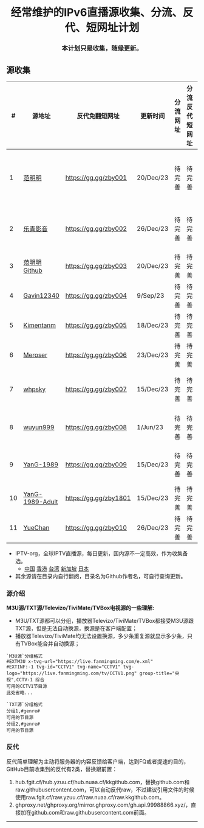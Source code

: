 
<h1 align="center"> 经常维护的IPv6直播源收集、分流、反代、短网址计划</h1>
  <h3 align="center"> 本计划只是收集，随缘更新。</h1>
  
## 源收集

|#|源地址|反代免翻短网址|更新时间|分流网址|分流反代短网址|备注|
|---|----|-----|-----|-----|-----|-----|
|1|[范明明][FMM]|https://gg.gg/zby001|20/Dec/23|待完善|待完善|更新及时，主要为v6，主力推荐|
|2|[乐青影音][LQ]|https://gg.gg/zby002|26/Dec/23|待完善|待完善|4000台，建议TVBox换源|
|3|[范明明Github][FMMG]|https://gg.gg/zby003|20/Dec/23|待完善|待完善|同范明明|
|4|[Gavin12340][Gavin]|https://gg.gg/zby004|9/Sep/23|待完善|待完善|v6卫视港台国际|
|5|[Kimentanm][KIM]|https://gg.gg/zby005|18/Dec/23|待完善|待完善|v4v6卫视香港|
|6|[Meroser][MER]|https://gg.gg/zby006|23/Dec/23|待完善|待完善|v6卫视港台国际|
|7|[whpsky][WHP]|https://gg.gg/zby007|15/Dec/23|待完善|待完善|v6上海苏州卫视港台国际|
|8|[wuyun999][WY]|https://gg.gg/zby008|1/Jun/23|待完善|待完善|1000台，杂，有广播|
|9|[YanG-1989][YGG]|https://gg.gg/zby009|15/Dec/23|待完善|待完善|2000台，杂，有广播|
|10|[YanG-1989-Adult][YGA]|https://gg.gg/zby1801|15/Dec/23|待完善|待完善|懂的都懂|
|11|[YueChan][YC]|https://gg.gg/zby010|26/Dec/23|待完善|待完善|v6，卫视港台国际|

- IPTV-org，全球IPTV直播源，每日更新，国内源不一定高效，作为收集备选。
  - [中国][IPTV-org-CN]  [香港][IPTV-org-HK]  [台湾][IPTV-org-TW]  [新加坡][IPTV-org-SG]  [日本][IPTV-org-JP] 
- 其余源请在目录内自行翻阅，目录名为Github作者名，可自行查询更新。

### 源介绍
  **M3U源/TXT源/Televizo/TiviMate/TVBox电视源的一些理解:**
 -    M3U/TXT源都可以分组，播放器Televizo/TiviMate/TVBox都接受M3U源跟TXT源，但是无法自动换源，换源是在客户端配置；
 -   播放器Televizo/TiviMate均无法设置换源，多少条重复源就显示多少条，只有TVBox能合并自动换源；

    `M3U源`分组格式
    #EXTM3U x-tvg-url="https://live.fanmingming.com/e.xml"
    #EXTINF:-1 tvg-id="CCTV1" tvg-name="CCTV1" tvg-logo="https://live.fanmingming.com/tv/CCTV1.png" group-title="央视",CCTV-1 综合
    可用的CCTV1节目源
    此处省略...

    `TXT源`分组格式
    分组1,#genre#
    可用的节目源
    分组2,#genre#
    可用的节目源
    

### 反代
反代简单理解为主动将服务器的内容反馈给客户端，达到FQ或者提速的目的，GitHub目前收集到的反代有2类，替换跟前置：
  1. hub.fgit.cf/hub.yzuu.cf/hub.nuaa.cf/kkgithub.com，替换github.com和raw.githubusercontent.com，可以自动反代raw，不过建议引用文件的时候使用raw.fgit.cf/raw.yzuu.cf/raw.nuaa.cf/raw.kkgithub.com。
  2. ghproxy.net/ghproxy.org/mirror.ghproxy.com/gh.api.99988866.xyz/，直接加在github.com和raw.githubusercontent.com前面。

    
--------------------------------
[IPTV-org-CN]:https://iptv-org.github.io/iptv/countries/cn.m3u
[IPTV-org-HK]:https://iptv-org.github.io/iptv/countries/hk.m3u
[IPTV-org-TW]:https://iptv-org.github.io/iptv/countries/tw.m3u
[IPTV-org-SG]:https://iptv-org.github.io/iptv/countries/sg.m3u
[IPTV-org-JP]:https://iptv-org.github.io/iptv/countries/jp.m3u
[FMM]:https://live.fanmingming.com/tv/m3u/ipv6.m3u
[LQ]:https://lqtv.github.io/m3u/tv.m3u
[FMMG]:https://raw.githubusercontent.com/fanmingming/live/main/tv/m3u/ipv6.m3u
[Gavin]:https://raw.githubusercontent.com/Gavin12340/iptv_ipv6_main/main/iptv_ipv6_main.m3u
[KIM]:https://raw.githubusercontent.com/Kimentanm/aptv/master/m3u/iptv.m3u
[MER]:https://raw.githubusercontent.com/Meroser/IPTV/main/IPTV.m3u
[WHP]:https://raw.githubusercontent.com/whpsky/iptv/main/chinatv.m3u
[WY]:https://raw.githubusercontent.com/wuyun999/wuyun/main/zb/ix3.m3u
[YGG]:https://raw.githubusercontent.com/YanG-1989/m3u/main/Gather.m3u
[YGA]:https://raw.githubusercontent.com/YanG-1989/m3u/main/Adult.m3u
[YC]:https://raw.githubusercontent.com/YueChan/Live/main/IPTV.m3u
